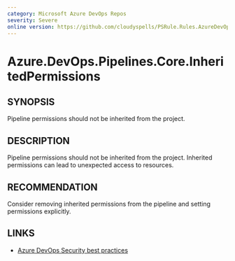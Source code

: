 ```yaml
---
category: Microsoft Azure DevOps Repos
severity: Severe
online version: https://github.com/cloudyspells/PSRule.Rules.AzureDevOps/blob/main/src/PSRule.Rules.AzureDevOps/en/Azure.DevOps.Pipelines.Core.InheritedPermissions.md
---
```


# Azure.DevOps.Pipelines.Core.InheritedPermissions

## SYNOPSIS

Pipeline permissions should not be inherited from the project.

## DESCRIPTION

Pipeline permissions should not be inherited from the project. Inherited
permissions can lead to unexpected access to resources.

## RECOMMENDATION

Consider removing inherited permissions from the pipeline and setting
permissions explicitly.

## LINKS

- [Azure DevOps Security best practices](https://learn.microsoft.com/en-us/azure/devops/organizations/security/security-best-practices?view=azure-devops#scoped-permissions)
